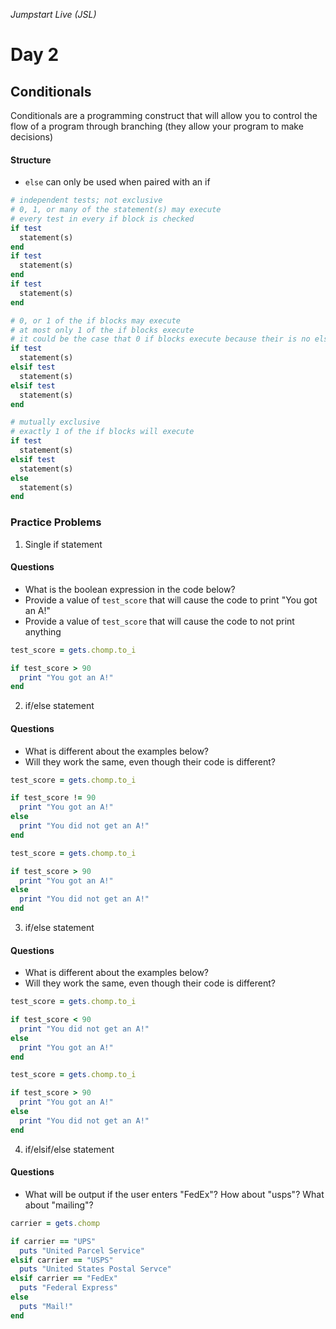 _Jumpstart Live (JSL)_
# Day 2
## Conditionals

Conditionals are a programming construct that will allow you to control the flow of a program through branching (they allow your program to make decisions)

#### Structure
* `else` can only be used when paired with an if

```ruby
# independent tests; not exclusive
# 0, 1, or many of the statement(s) may execute
# every test in every if block is checked
if test
  statement(s)
end
if test
  statement(s)
end
if test
  statement(s)
end
```

```ruby
# 0, or 1 of the if blocks may execute
# at most only 1 of the if blocks execute
# it could be the case that 0 if blocks execute because their is no else
if test
  statement(s)
elsif test 
  statement(s)
elsif test
  statement(s)
end
```

```ruby
# mutually exclusive
# exactly 1 of the if blocks will execute
if test
  statement(s)
elsif test
  statement(s)
else
  statement(s)
end
```

### Practice Problems
1. Single if statement
  
  #### Questions
  * What is the boolean expression in the code below?
  * Provide a value of `test_score` that will cause the code to print "You got an A!"
  * Provide a value of `test_score` that will cause the code to not print anything

  ```ruby
  test_score = gets.chomp.to_i

  if test_score > 90
    print "You got an A!"
  end
  ```

2. if/else statement

  #### Questions
  * What is different about the examples below?
  * Will they work the same, even though their code is different?

  ```ruby
  test_score = gets.chomp.to_i

  if test_score != 90
    print "You got an A!"
  else
    print "You did not get an A!"
  end
  ```

  ```ruby
  test_score = gets.chomp.to_i

  if test_score > 90
    print "You got an A!"
  else
    print "You did not get an A!"
  end
  ```

3. if/else statement

  #### Questions
  * What is different about the examples below?
  * Will they work the same, even though their code is different?

  ```ruby
  test_score = gets.chomp.to_i

  if test_score < 90
    print "You did not get an A!"
  else
    print "You got an A!"
  end
  ```

  ```ruby
  test_score = gets.chomp.to_i

  if test_score > 90
    print "You got an A!"
  else
    print "You did not get an A!"
  end
  ```

4. if/elsif/else statement

  #### Questions
  * What will be output if the user enters "FedEx"? How about "usps"? What about "mailing"?

  ```ruby
  carrier = gets.chomp

  if carrier == "UPS"
    puts "United Parcel Service"
  elsif carrier == "USPS"
    puts "United States Postal Servce"
  elsif carrier == "FedEx"
    puts "Federal Express"
  else
    puts "Mail!"
  end
  ```